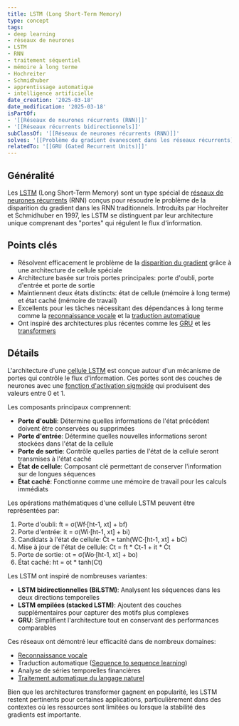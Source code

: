 ```yaml
---
title: LSTM (Long Short-Term Memory)
type: concept
tags:
- deep learning
- réseaux de neurones
- LSTM
- RNN
- traitement séquentiel
- mémoire à long terme
- Hochreiter
- Schmidhuber
- apprentissage automatique
- intelligence artificielle
date_creation: '2025-03-18'
date_modification: '2025-03-18'
isPartOf:
- '[[Réseaux de neurones récurrents (RNN)]]'
- '[[Réseaux récurrents bidirectionnels]]'
subClassOf: '[[Réseaux de neurones récurrents (RNN)]]'
solves: '[[Problème du gradient évanescent dans les réseaux récurrents]]'
relatedTo: '[[GRU (Gated Recurrent Units)]]'
---
```

## Généralité

Les [LSTM](https://fr.wikipedia.org/wiki/R%C3%A9seau_neuronal_%C3%A0_m%C3%A9moire_%C3%A0_long_terme) (Long Short-Term Memory) sont un type spécial de [réseaux de neurones récurrents](https://fr.wikipedia.org/wiki/R%C3%A9seau_de_neurones_r%C3%A9currents) (RNN) conçus pour résoudre le problème de la disparition du gradient dans les RNN traditionnels. Introduits par Hochreiter et Schmidhuber en 1997, les LSTM se distinguent par leur architecture unique comprenant des "portes" qui régulent le flux d'information.

## Points clés

- Résolvent efficacement le problème de la [disparition du gradient](https://fr.wikipedia.org/wiki/Disparition_du_gradient) grâce à une architecture de cellule spéciale
- Architecture basée sur trois portes principales: porte d'oubli, porte d'entrée et porte de sortie
- Maintiennent deux états distincts: état de cellule (mémoire à long terme) et état caché (mémoire de travail)
- Excellents pour les tâches nécessitant des dépendances à long terme comme la [reconnaissance vocale](https://fr.wikipedia.org/wiki/Reconnaissance_automatique_de_la_parole) et la [traduction automatique](https://fr.wikipedia.org/wiki/Sequence_to_sequence_learning)
- Ont inspiré des architectures plus récentes comme les [GRU](https://fr.wikipedia.org/wiki/Unit%C3%A9_r%C3%A9currente_ferm%C3%A9e) et les [transformers](https://fr.wikipedia.org/wiki/Transformer_(machine_learning_model))

## Détails

L'architecture d'une [cellule LSTM](https://fr.wikipedia.org/wiki/R%C3%A9seau_neuronal_r%C3%A9current#LSTM) est conçue autour d'un mécanisme de portes qui contrôle le flux d'information. Ces portes sont des couches de neurones avec une [fonction d'activation sigmoïde](https://fr.wikipedia.org/wiki/Fonction_sigmo%C3%AFde) qui produisent des valeurs entre 0 et 1.

Les composants principaux comprennent:
- **Porte d'oubli**: Détermine quelles informations de l'état précédent doivent être conservées ou supprimées
- **Porte d'entrée**: Détermine quelles nouvelles informations seront stockées dans l'état de la cellule
- **Porte de sortie**: Contrôle quelles parties de l'état de la cellule seront transmises à l'état caché
- **État de cellule**: Composant clé permettant de conserver l'information sur de longues séquences
- **État caché**: Fonctionne comme une mémoire de travail pour les calculs immédiats

Les opérations mathématiques d'une cellule LSTM peuvent être représentées par:
1. Porte d'oubli: ft = σ(Wf·[ht-1, xt] + bf)
2. Porte d'entrée: it = σ(Wi·[ht-1, xt] + bi)
3. Candidats à l'état de cellule: C̃t = tanh(WC·[ht-1, xt] + bC)
4. Mise à jour de l'état de cellule: Ct = ft * Ct-1 + it * C̃t
5. Porte de sortie: ot = σ(Wo·[ht-1, xt] + bo)
6. État caché: ht = ot * tanh(Ct)

Les LSTM ont inspiré de nombreuses variantes:
- **LSTM bidirectionnelles (BiLSTM)**: Analysent les séquences dans les deux directions temporelles
- **LSTM empilées (stacked LSTM)**: Ajoutent des couches supplémentaires pour capturer des motifs plus complexes
- **GRU**: Simplifient l'architecture tout en conservant des performances comparables

Ces réseaux ont démontré leur efficacité dans de nombreux domaines:
- [Reconnaissance vocale](https://fr.wikipedia.org/wiki/Reconnaissance_automatique_de_la_parole)
- Traduction automatique ([Sequence to sequence learning](https://fr.wikipedia.org/wiki/Sequence_to_sequence_learning))
- Analyse de séries temporelles financières
- [Traitement automatique du langage naturel](https://fr.wikipedia.org/wiki/Traitement_automatique_du_langage_naturel)

Bien que les architectures transformer gagnent en popularité, les LSTM restent pertinents pour certaines applications, particulièrement dans des contextes où les ressources sont limitées ou lorsque la stabilité des gradients est importante.